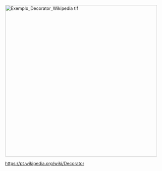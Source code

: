 <img width="490" alt="Exemplo_Decorator_Wikipedia tif" src="https://user-images.githubusercontent.com/9336800/179507370-d92f7bbc-0af3-451f-80b8-9caed58a5d15.png">

https://pt.wikipedia.org/wiki/Decorator
